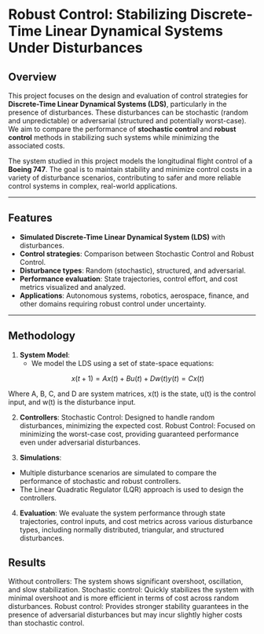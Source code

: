 # Robust Control: Stabilizing Discrete-Time Linear Dynamical Systems Under Disturbances

## Overview

This project focuses on the design and evaluation of control strategies for **Discrete-Time Linear Dynamical Systems (LDS)**, particularly in the presence of disturbances. These disturbances can be stochastic (random and unpredictable) or adversarial (structured and potentially worst-case). We aim to compare the performance of **stochastic control** and **robust control** methods in stabilizing such systems while minimizing the associated costs.

The system studied in this project models the longitudinal flight control of a **Boeing 747**. The goal is to maintain stability and minimize control costs in a variety of disturbance scenarios, contributing to safer and more reliable control systems in complex, real-world applications.

---

## Features

- **Simulated Discrete-Time Linear Dynamical System (LDS)** with disturbances.
- **Control strategies**: Comparison between Stochastic Control and Robust Control.
- **Disturbance types**: Random (stochastic), structured, and adversarial.
- **Performance evaluation**: State trajectories, control effort, and cost metrics visualized and analyzed.
- **Applications**: Autonomous systems, robotics, aerospace, finance, and other domains requiring robust control under uncertainty.

---

## Methodology

1. **System Model**: 
   - We model the LDS using a set of state-space equations:
   ```math
   x(t+1) = A x(t) + B u(t) + D w(t)
   y(t) = C x(t)
Where A, B, C, and D are system matrices, x(t) is the state, u(t) is the control input, and w(t) is the disturbance input.

2. **Controllers**:
  Stochastic Control: Designed to handle random disturbances, minimizing the expected cost.
  Robust Control: Focused on minimizing the worst-case cost, providing guaranteed performance even under adversarial disturbances.

3. **Simulations**:
  - Multiple disturbance scenarios are simulated to compare the performance of stochastic and robust controllers.
  -  The Linear Quadratic Regulator (LQR) approach is used to design the controllers.

4. **Evaluation**:
We evaluate the system performance through state trajectories, control inputs, and cost metrics across various disturbance types, including normally distributed, triangular, and structured disturbances.

## Results
Without controllers: The system shows significant overshoot, oscillation, and slow stabilization.
Stochastic control: Quickly stabilizes the system with minimal overshoot and is more efficient in terms of cost across random disturbances.
Robust control: Provides stronger stability guarantees in the presence of adversarial disturbances but may incur slightly higher costs than stochastic control.
